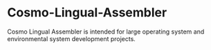 # Cosmo-Lingual-Assembler
Cosmo Lingual Assembler is intended for large operating system and environmental system development projects.
